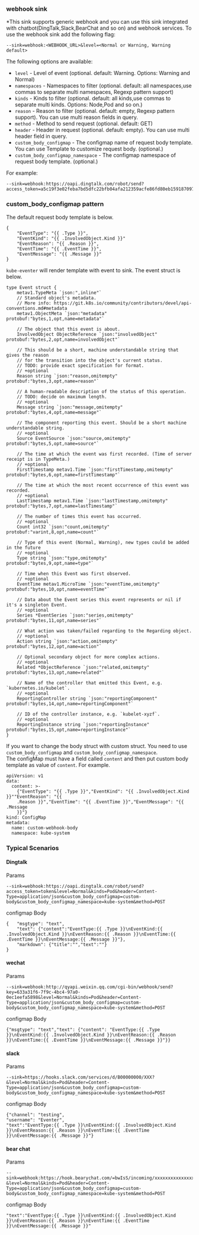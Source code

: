 ### webhook sink

*This sink supports generic webhook and you can use this sink integrated with chatbot(DingTalk,Slack,BearChat and so on) and webhook services.
To use the webhook sink add the following flag:

	--sink=webhook:<WEBHOOK_URL>&level=<Normal or Warning, Warning default>

The following options are available:
* `level` - Level of event (optional. default: Warning. Options: Warning and Normal)
* `namespaces` - Namespaces to filter (optional. default: all namespaces,use commas to separate multi namespaces, Regexp pattern support)
* `kinds` - Kinds to filter (optional. default: all kinds,use commas to separate multi kinds. Options: Node,Pod and so on.)
* `reason` - Reason to filter (optional. default: empty, Regexp pattern support). You can use multi reason fields in query.
* `method` - Method to send request (optional. default: GET)
* `header` - Header in request (optional. default: empty). You can use multi header field in query.
* `custom_body_configmap` - The configmap name of request body template. You can use Template to customize request body. (optional.)
* `custom_body_configmap_namespace` -  The configmap namespace of request body template. (optional.)

For example:

   	--sink=webhook:https://oapi.dingtalk.com/robot/send?access_token=a5c19f3e02feba7bd5dfc22bfb04afa212359acfe86fd80eb159187097b7d014&level=Normal&namespaces=a,b&kinds=c,d&header=contentType=customContentType&header=customHeaderKey=customHeaderValue 

### custom_body_configmap pattern 
The default request body template is below.     
```$xslt
{
	"EventType": "{{ .Type }}",
	"EventKind": "{{ .InvolvedObject.Kind }}"
	"EventReason": "{{ .Reason }}",
	"EventTime": "{{ .EventTime }}",
	"EventMessage": "{{ .Message }}"
}
```
`kube-eventer` will render template with event to sink. The event struct is below.   
```$xslt
type Event struct {
	metav1.TypeMeta `json:",inline"`
	// Standard object's metadata.
	// More info: https://git.k8s.io/community/contributors/devel/api-conventions.md#metadata
	metav1.ObjectMeta `json:"metadata" protobuf:"bytes,1,opt,name=metadata"`

	// The object that this event is about.
	InvolvedObject ObjectReference `json:"involvedObject" protobuf:"bytes,2,opt,name=involvedObject"`

	// This should be a short, machine understandable string that gives the reason
	// for the transition into the object's current status.
	// TODO: provide exact specification for format.
	// +optional
	Reason string `json:"reason,omitempty" protobuf:"bytes,3,opt,name=reason"`

	// A human-readable description of the status of this operation.
	// TODO: decide on maximum length.
	// +optional
	Message string `json:"message,omitempty" protobuf:"bytes,4,opt,name=message"`

	// The component reporting this event. Should be a short machine understandable string.
	// +optional
	Source EventSource `json:"source,omitempty" protobuf:"bytes,5,opt,name=source"`

	// The time at which the event was first recorded. (Time of server receipt is in TypeMeta.)
	// +optional
	FirstTimestamp metav1.Time `json:"firstTimestamp,omitempty" protobuf:"bytes,6,opt,name=firstTimestamp"`

	// The time at which the most recent occurrence of this event was recorded.
	// +optional
	LastTimestamp metav1.Time `json:"lastTimestamp,omitempty" protobuf:"bytes,7,opt,name=lastTimestamp"`

	// The number of times this event has occurred.
	// +optional
	Count int32 `json:"count,omitempty" protobuf:"varint,8,opt,name=count"`

	// Type of this event (Normal, Warning), new types could be added in the future
	// +optional
	Type string `json:"type,omitempty" protobuf:"bytes,9,opt,name=type"`

	// Time when this Event was first observed.
	// +optional
	EventTime metav1.MicroTime `json:"eventTime,omitempty" protobuf:"bytes,10,opt,name=eventTime"`

	// Data about the Event series this event represents or nil if it's a singleton Event.
	// +optional
	Series *EventSeries `json:"series,omitempty" protobuf:"bytes,11,opt,name=series"`

	// What action was taken/failed regarding to the Regarding object.
	// +optional
	Action string `json:"action,omitempty" protobuf:"bytes,12,opt,name=action"`

	// Optional secondary object for more complex actions.
	// +optional
	Related *ObjectReference `json:"related,omitempty" protobuf:"bytes,13,opt,name=related"`

	// Name of the controller that emitted this Event, e.g. `kubernetes.io/kubelet`.
	// +optional
	ReportingController string `json:"reportingComponent" protobuf:"bytes,14,opt,name=reportingComponent"`

	// ID of the controller instance, e.g. `kubelet-xyzf`.
	// +optional
	ReportingInstance string `json:"reportingInstance" protobuf:"bytes,15,opt,name=reportingInstance"`
}
```
If you want to change the body struct with custom struct. You need to use `custom_body_configmap` and `custom_body_configmap_namespace`.    
The configMap must have a field called `content` and then put custom body template as value of `content`. For example.

```$xslt
apiVersion: v1
data:
  content: >-
    {"EventType": "{{ .Type }}","EventKind": "{{ .InvolvedObject.Kind }}""EventReason": "{{
    .Reason }}","EventTime": "{{ .EventTime }}","EventMessage": "{{ .Message
    }}"}
kind: ConfigMap
metadata: 
  name: custom-webhook-body 
  namespace: kube-system 
```

### Typical Scenarios
#### Dingtalk 
Params 
```
--sink=webhook:https://oapi.dingtalk.com/robot/send?access_token=token&level=Normal&kinds=Pod&header=Content-Type=application/json&custom_body_configmap=custom-body&custom_body_configmap_namespace=kube-system&method=POST
```
configmap Body
```
{	"msgtype": "text",
	"text": {"content":"EventType:{{ .Type }}\nEventKind:{{ .InvolvedObject.Kind }}\nEventReason:{{ .Reason }}\nEventTime:{{ .EventTime }}\nEventMessage:{{ .Message }}"},
	"markdown": {"title":"","text":""}
}
```
#### wechat 
Params 
```
--sink=webhook:http://qyapi.weixin.qq.com/cgi-bin/webhook/send?key=633a31f6-7f9c-4bc4-97a0-0ec1eefa5898&level=Normal&kinds=Pod&header=Content-Type=application/json&custom_body_configmap=custom-body&custom_body_configmap_namespace=kube-system&method=POST
```
configmap Body 
```
{"msgtype": "text","text": {"content": "EventType:{{ .Type }}\nEventKind:{{ .InvolvedObject.Kind }}\nEventReason:{{ .Reason }}\nEventTime:{{ .EventTime }}\nEventMessage:{{ .Message }}"}}
```
#### slack 
Params 
```
--sink=https://hooks.slack.com/services/d/B00000000/XXX?&level=Normal&kinds=Pod&header=Content-Type=application/json&custom_body_configmap=custom-body&custom_body_configmap_namespace=kube-system&method=POST
```
configmap Body 
```
{"channel": "testing",
"username": "Eventer",
"text":"EventType:{{ .Type }}\nEventKind:{{ .InvolvedObject.Kind }}\nEventReason:{{ .Reason }}\nEventTime:{{ .EventTime }}\nEventMessage:{{ .Message }}"}
```
#### bear chat 
Params 
```
--sink=webhook:https://hook.bearychat.com/=bwIsS/incoming/xxxxxxxxxxxxxxxxxxxxxx?&level=Normal&kinds=Pod&header=Content-Type=application/json&custom_body_configmap=custom-body&custom_body_configmap_namespace=kube-system&method=POST
```
configmap Body 
```
"text":"EventType:{{ .Type }}\nEventKind:{{ .InvolvedObject.Kind }}\nEventReason:{{ .Reason }}\nEventTime:{{ .EventTime }}\nEventMessage:{{ .Message }}"
```
